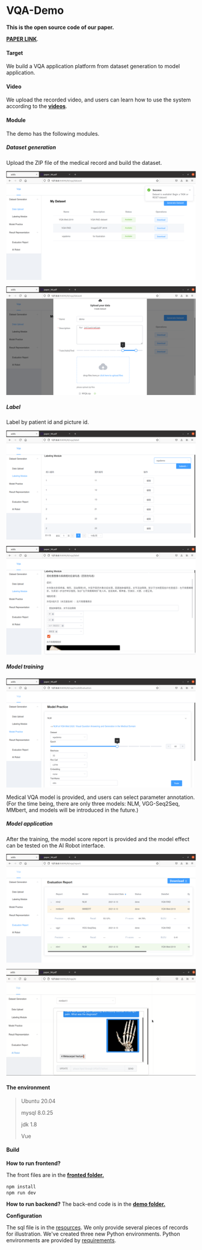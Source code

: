# VQA-Demo

**This is the open source code of our paper.** 

[**PAPER LINK**](https://dl.acm.org/doi/10.1145/3459637.3481971).

#### Target

We build a VQA application platform from dataset generation to model application.

#### Video

We upload the recorded video, and users can learn how to use the system according to the [**videos**](https://github.com/shyanneshan/VQA-Demo/tree/master/video).

#### Module

The demo has the following modules.

##### Dataset generation

Upload the ZIP file of the medical record and build the dataset.

![](pic/dataset1.png)

![](pic/dataset2.png)

##### Label

Label by patient id and picture id.

![](pic/label1.png)

![](pic/label2.png)

##### Model training

![](pic/practice.png)

Medical VQA model is provided, and users can select parameter annotation. (For the time being, there are only three models: NLM, VGG-Seq2Seq, MMbert, and models will be introduced in the future.)

##### Model application

After the training, the model score report is provided and the model effect can be tested on the AI Robot interface.

![](pic/report.png)

![](pic/ai.png)

#### The environment

> Ubuntu 20.04
>
> mysql 8.0.25
>
> jdk 1.8
>
> Vue

#### Build

**How to run frontend?**

The front files are in the [**fronted folder.**](https://github.com/shyanneshan/VQA-Demo/tree/master/fronted)

```
npm install
npm run dev
```

**How to run backend?**
The back-end code is in the [**demo folder.**](https://github.com/shyanneshan/VQA-Demo/tree/master/demo)

**Configuration**

The sql file is in the [resources](https://github.com/shyanneshan/VQA-Demo/tree/master/demo/src/main/resources). We only provide several pieces of records for illustration.
We've created three new Python environments. Python environments are provided by [requirements](https://github.com/shyanneshan/VQA-Demo/tree/master/demo/src/main/resources/python).

